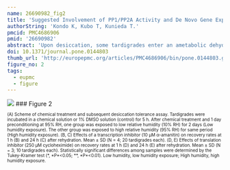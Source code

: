 ```yaml
---
name: 26690982_fig2
title: 'Suggested Involvement of PP1/PP2A Activity and De Novo Gene Expression in Anhydrobiotic Survival in a Tardigrade, Hypsibius dujardini, by Chemical Genetic Approach.'
authorString: 'Kondo K, Kubo T, Kunieda T.'
pmcid: PMC4686906
pmid: '26690982'
abstract: 'Upon desiccation, some tardigrades enter an ametabolic dehydrated state called anhydrobiosis and can survive a desiccated environment in this state. For successful transition to anhydrobiosis, some anhydrobiotic tardigrades require pre-incubation under high humidity conditions, a process called preconditioning, prior to exposure to severe desiccation. Although tardigrades are thought to prepare for transition to anhydrobiosis during preconditioning, the molecular mechanisms governing such processes remain unknown. In this study, we used chemical genetic approaches to elucidate the regulatory mechanisms of anhydrobiosis in the anhydrobiotic tardigrade, Hypsibius dujardini. We first demonstrated that inhibition of transcription or translation drastically impaired anhydrobiotic survival, suggesting that de novo gene expression is required for successful transition to anhydrobiosis in this tardigrade. We then screened 81 chemicals and identified 5 chemicals that significantly impaired anhydrobiotic survival after severe desiccation, in contrast to little or no effect on survival after high humidity exposure only. In particular, cantharidic acid, a selective inhibitor of protein phosphatase (PP) 1 and PP2A, exhibited the most profound inhibitory effects. Another PP1/PP2A inhibitor, okadaic acid, also significantly and specifically impaired anhydrobiotic survival, suggesting that PP1/PP2A activity plays an important role for anhydrobiosis in this species. This is, to our knowledge, the first report of the required activities of signaling molecules for desiccation tolerance in tardigrades. The identified inhibitory chemicals could provide novel clues to elucidate the regulatory mechanisms underlying anhydrobiosis in tardigrades.'
doi: 10.1371/journal.pone.0144803
thumb_url: 'http://europepmc.org/articles/PMC4686906/bin/pone.0144803.g002.gif'
figure_no: 2
tags:
  - eupmc
  - figure
---
```

<img src='http://europepmc.org/articles/PMC4686906/bin/pone.0144803.g002.jpg' style='max-height: 300px'>
### Figure 2
<p style='font-size: 10px;'><title>Effects of inhibition of transcription and translation on anhydrobiotic survival.</title> (A) Scheme of chemical treatment and subsequent desiccation tolerance assay. Tardigrades were incubated in a chemical solution or 1% DMSO solution (control) for 5 h. After chemical treatment and 1 day preconditioning at 95% RH, one group was exposed to low relative humidity (10% RH) for 2 days (Low humidity exposure). The other group was exposed to high relative humidity (95% RH) for same period (High humidity exposure). (B, C) Effects of a transcription inhibitor (10 μM α-amanitin) on recovery rates at 1 h (B) and 24 h (C) after rehydration. Mean ± SD (N = 4; 20 tardigrades each). (D, E) Effects of translation inhibitor (250 μM cycloheximide) on recovery rates at 1 h (D) and 24 h (E) after rehydration. Mean ± SD (N = 3; 10 tardigrades each). Statistically significant differences among samples were determined by the Tukey-Kramer test (*, *P*&lt;0.05; **, *P*&lt;0.01). Low humidity, low humidity exposure; High humidity, high humidity exposure.</p>